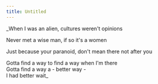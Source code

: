 ```yaml
---
title: Untitled
---
```


_When I was an alien, cultures weren't opinions

Never met a wise man, if so it's a women

Just because your paranoid, don't mean there not after you

Gotta find a way to find a way when I'm there  
Gotta find a way a - better way -  
I had better wait_

